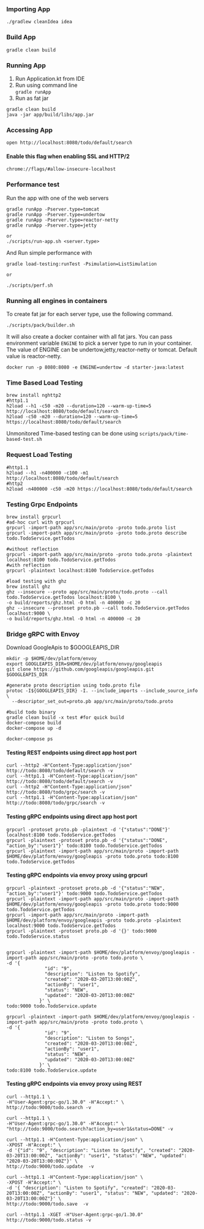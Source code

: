 
### Importing App
```
./gradlew cleanIdea idea
```

### Build App
```
gradle clean build
```

### Running App
1. Run Application.kt from IDE
2. Run using command line \
    ```gradle runApp```
3. Run as fat jar

```
gradle clean build
java -jar app/build/libs/app.jar
```

### Accessing App
```
open http://localhost:8080/todo/default/search
```

#### Enable this flag when enabling SSL and HTTP/2
```
chrome://flags/#allow-insecure-localhost
```


### Performance test

Run the app with one of the web servers
```
gradle runApp -Pserver.type=tomcat
gradle runApp -Pserver.type=undertow
gradle runApp -Pserver.type=reactor-netty
gradle runApp -Pserver.type=jetty

or
./scripts/run-app.sh <server.type>
```

And Run simple performance with 
```
gradle load-testing:runTest -Psimulation=ListSimulation

or

./scripts/perf.sh
``` 

### Running all engines in containers
To create fat jar for each server type, use the following command.
```
./scripts/pack/builder.sh
```
It will also create a docker container with all fat jars. You can pass environment variable ```ENGINE``` to pick
a server type to run in your container. The value of ENGINE can be undertow,jetty,reactor-netty or tomcat. 
Default value is reactor-netty.

```
docker run -p 8080:8080 -e ENGINE=undertow -d starter-java:latest
```


### Time Based Load Testing
```
brew install nghttp2
#http1.1
h2load --h1 -c50 -m20 --duration=120 --warm-up-time=5 http://localhost:8080/todo/default/search
h2load -c50 -m20 --duration=120 --warm-up-time=5 https://localhost:8080/todo/default/search
```

Unmonitored Time-based testing can be done using ```scripts/pack/time-based-test.sh```

### Request Load Testing
```
#http1.1
h2load --h1 -n400000 -c100 -m1 http://localhost:8080/todo/default/search
#http2
h2load -n400000 -c50 -m20 https://localhost:8080/todo/default/search
```

### Testing Grpc Endpoints

```
brew install grpcurl
#ad-hoc curl with grpcurl
grpcurl -import-path app/src/main/proto -proto todo.proto list 
grpcurl -import-path app/src/main/proto -proto todo.proto describe todo.TodoService.getTodos 

#without reflection
grpcurl -import-path app/src/main/proto -proto todo.proto -plaintext localhost:8100 todo.TodoService.getTodos
#with reflection
grpcurl -plaintext localhost:8100 TodoService.getTodos

#load testing with ghz
brew install ghz
ghz --insecure --proto app/src/main/proto/todo.proto --call todo.TodoService.getTodos localhost:8100 \
-o build/reports/ghz.html -O html -n 400000 -c 20 
ghz --insecure --protoset proto.pb --call todo.TodoService.getTodos localhost:9000 \
-o build/reports/ghz.html -O html -n 400000 -c 20 

```

### Bridge gRPC with Envoy
Download GoogleApis to $GOOGLEAPIS_DIR
```
mkdir -p $HOME/dev/platform/envoy
export GOOGLEAPIS_DIR=$HOME/dev/platform/envoy/googleapis
git clone https://github.com/googleapis/googleapis.git  $GOOGLEAPIS_DIR

#generate proto description using todo.proto file
protoc -I${GOOGLEAPIS_DIR} -I. --include_imports --include_source_info \
  --descriptor_set_out=proto.pb app/src/main/proto/todo.proto

#build todo binary
gradle clean build -x test #for quick build
docker-compose build
docker-compose up -d

docker-compose ps
```

#### Testing REST endpoints using direct app host port
```
curl --http2 -H"Content-Type:application/json" http://todo:8080/todo/default/search -v
curl --http1.1 -H"Content-Type:application/json" http://todo:8080/todo/default/search -v
curl --http2 -H"Content-Type:application/json" http://todo:8080/todo/grpc/search -v
curl --http1.1 -H"Content-Type:application/json" http://todo:8080/todo/grpc/search -v
```

#### Testing gRPC endpoints using direct app host port
```
grpcurl -protoset proto.pb -plaintext -d '{"status":"DONE"}' localhost:8100 todo.TodoService.getTodos
grpcurl -plaintext -protoset proto.pb -d '{"status":"DONE", "action_by":"user1"}' todo:8100 todo.TodoService.getTodos
grpcurl -plaintext -import-path app/src/main/proto -import-path $HOME/dev/platform/envoy/googleapis -proto todo.proto todo:8100 todo.TodoService.getTodos
```

#### Testing gRPC endpoints via envoy proxy using grpcurl

```
grpcurl -plaintext -protoset proto.pb -d '{"status":"NEW", "action_by":"user1"}' todo:9000 todo.TodoService.getTodos
grpcurl -plaintext -import-path app/src/main/proto -import-path $HOME/dev/platform/envoy/googleapis -proto todo.proto todo:9000 todo.TodoService.getTodos
grpcurl -import-path app/src/main/proto -import-path $HOME/dev/platform/envoy/googleapis -proto todo.proto -plaintext localhost:9000 todo.TodoService.getTodos
grpcurl -plaintext -protoset proto.pb -d '{}' todo:9000 todo.TodoService.status


grpcurl -plaintext -import-path $HOME/dev/platform/envoy/googleapis -import-path app/src/main/proto -proto todo.proto \
-d '{
              "id": "9",
              "description": "Listen to Spotify",
              "created": "2020-03-20T13:00:00Z",
              "actionBy": "user1",
              "status": "NEW",
              "updated": "2020-03-20T13:00:00Z"
            }' \
todo:9000 todo.TodoService.update

grpcurl -plaintext -import-path $HOME/dev/platform/envoy/googleapis -import-path app/src/main/proto -proto todo.proto \
-d '{
              "id": "9",
              "description": "Listen to Songs",
              "created": "2020-03-20T13:00:00Z",
              "actionBy": "user1",
              "status": "NEW",
              "updated": "2020-03-20T13:00:00Z"
            }' \
todo:8100 todo.TodoService.update
```

#### Testing gRPC endpoints via envoy proxy using REST

```
curl --http1.1 \
-H"User-Agent:grpc-go/1.30.0" -H"Accept:" \
http://todo:9000/todo.search -v

curl --http1.1 \
-H"User-Agent:grpc-go/1.30.0" -H"Accept:" \
"http://todo:9000/todo.search?action_by=user1&status=DONE" -v

curl --http1.1 -H"Content-Type:application/json" \
-XPOST -H"Accept:" \
-d '{"id": "9", "description": "Listen to Spotify", "created": "2020-03-20T13:00:00Z", "actionBy": "user1", "status": "NEW", "updated": "2020-03-20T13:00:00Z"}' \
http://todo:9000/todo.update  -v

curl --http1.1 -H"Content-Type:application/json" \
-XPOST -H"Accept:" \
-d '{ "description": "Listen to Spotify", "created": "2020-03-20T13:00:00Z", "actionBy": "user1", "status": "NEW", "updated": "2020-03-20T13:00:00Z"}' \
http://todo:9000/todo.save  -v

curl --http1.1 -XGET -H"User-Agent:grpc-go/1.30.0" http://todo:9000/todo.status -v


```